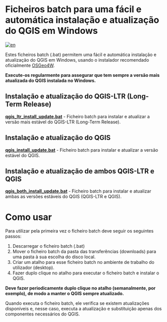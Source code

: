 # Ficheiros batch para uma fácil e automática instalação e atualização do QGIS em Windows
[![en](https://img.shields.io/badge/lang-en-red.svg)](README.en.md)

Estes ficheiros batch (.bat) permitem uma fácil e automática instalação e atualização do QGIS em Windows, usando o instalador recomendado oficialmente [OSGeo4W](https://www.osgeo.org/projects/osgeo4w/).

**Execute-os regularmente para assegurar que tem sempre a versão mais atualizada do QGIS instalada no Windows.**

## Instalação e atualização do QGIS-LTR  (Long-Term Release)
**[qgis_ltr_install_update.bat](Batchfiles/qgis_ltr_install_update.bat)** - Ficheiro batch para instalar e atualizar a versão mais estável do QGIS-LTR (Long-Term Release).

## Instalação e atualização do QGIS
**[qgis_install_update.bat](Batchfiles/qgis_install_update.bat)** - Ficheiro batch para instalar e atualizar a versão estável do QGIS.

## Instalação e atualização de ambos QGIS-LTR e QGIS
**[qgis_both_install_update.bat](Batchfiles/qgis_both_install_update.bat)** - Ficheiro batch para instalar e atualizar ambas as versões estáveis do QGIS (QGIS-LTR e QGIS).
 
# Como usar

Para utilizar pela primeira vez o ficheiro batch deve seguir os seguintes passos:
1. Descarregar o ficheiro batch (.bat)
2. Mover o ficheiro batch da pasta das transferências (downloads) para uma pasta à sua escolha do disco local.
3. Criar um atalho para esse ficheiro batch no ambiente de trabalho do utilizador (desktop).
4. Fazer duplo clique no atalho para executar o ficheiro batch e instalar o QGIS.

**Deve fazer periodicamente duplo clique no atalho (semanalmente, por exemplo), de modo a manter o QGIS sempre atualizado.**

Quando executa o ficheiro batch, ele verifica se existem atualizações disponíveis e, nesse caso, executa a atualização e substituição apenas dos componentes necessários do QGIS.
